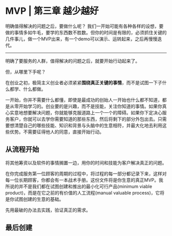 # MVP | 第三章 越少越好


明确值得解决的问题之后，要做什么呢？
我们一开始可能有各种各样的设想，要做的事情多如牛毛，要学的东西数不胜数。但你的时间是有限的，必须抓住关键的几件事儿，做一个MVP出来，有一个demo可以演示、运转起来，之后再慢慢迭代。

---

明确了要服务的人群，值得解决的问题之后，就要开始行动起来了。

但，从哪里下手呢？

在创业之初，极简主义创业者必须紧紧**围绕真正关键的事情**，而不是试图一下子什么都学、什么都做。

一开始，你并不需要什么都懂，即使是最成功的创始人一开始也什么都不知道，都是从零开始学习的。创业要的是兴趣，而不是技能，关注你知道的事情。如果你真心实意地想要解决问题，你就能够克服道路上一个一个的障碍。如果你下定决心服务客户，你就可以去学你需要知道的那些东西，然后将剩下的部分外包出去。只需要想清楚自己的哪些技能、知识和背景与头脑中的生意相符，并最大化地去利用这些优势。不需要征得他人的同意，直接开始行动。

## 从流程开始

将其他筹资以及软件的事情搁置一边，用你的时间和技能为客户解决真正的问题。

在你完成服务第一位顾客的周期的过程中，将过程的每一部分都记录下来，这样对每一位长期顾客，你都会有一本战术手册。这份文件将是你生意的真正MVP。我所说的并不是我们都在试图创建和推出的最小化可行产品(minimum viable product)，而是在它之前的有价值的人工流程(manual valuable process)，它将是你试图创建的生意的基础。

先用最破的办法去实践，验证真正的需求。

## 最后创建


